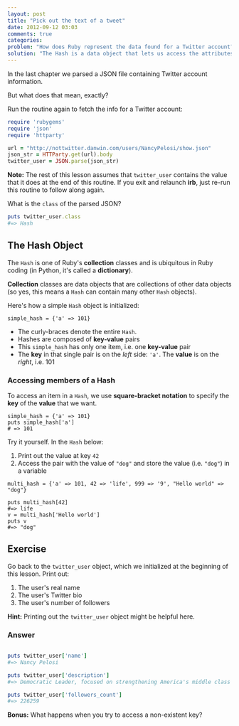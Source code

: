 ```yaml
---
layout: post
title: "Pick out the text of a tweet"
date: 2012-09-12 03:03
comments: true
categories: 
problem: "How does Ruby represent the data found for a Twitter account?"
solution: "The Hash is a data object that lets us access the attributes contained in the Twitter data."
---
```

 
In the last chapter we parsed a JSON file containing Twitter account information.

But what does that mean, exactly?

Run the routine again to fetch the info for a Twitter account:

``` ruby
require 'rubygems'
require 'json'
require 'httparty'

url = "http://nottwitter.danwin.com/users/NancyPelosi/show.json"
json_str = HTTParty.get(url).body
twitter_user = JSON.parse(json_str)
```

**Note:** The rest of this lesson assumes that `twitter_user` contains the value that it does at the end of this routine. If you exit and relaunch **irb**, just re-run this routine to follow along again.


What is the `class` of the parsed JSON?

``` ruby
puts twitter_user.class
#=> Hash
```

## The Hash Object

The `Hash` is one of Ruby's **collection** classes and is ubiquitous in Ruby coding (in Python, it's called a **dictionary**).

**Collection** classes are data objects that are collections of other data objects (so yes, this means a `Hash` can contain many other `Hash` objects). 

Here's how a simple `Hash` object is initialized:

```
simple_hash = {'a' => 101} 
```

* The curly-braces denote the entire `Hash`. 
* Hashes are composed of **key-value** pairs
* This `simple_hash` has only one item, i.e. one **key-value** pair
* The **key** in that single pair is on the *left* side: `'a'`. The **value** is on the *right*, i.e. 101




### Accessing members of a Hash

To access an item in a `Hash`, we use **square-bracket notation** to specify the **key** of the **value** that we want. 

```
simple_hash = {'a' => 101}
puts simple_hash['a']
# => 101
```

Try it yourself. In the `Hash` below:
1. Print out the value at key `42`
2. Access the pair with the value of `"dog"` and store the value (i.e. `"dog"`) in a variable

```
multi_hash = {'a' => 101, 42 => 'life', 999 => '9', "Hello world" => "dog"}

puts multi_hash[42]
#=> life
v = multi_hash['Hello world']
puts v
#=> "dog"
```



## Exercise

Go back to the `twitter_user` object, which we initialized at the beginning of this lesson. Print out:

1. The user's real name
2. The user's Twitter bio
3. The user's number of followers


**Hint:** Printing out the `twitter_user` object might be helpful here.


### Answer

``` ruby

puts twitter_user['name']
#=> Nancy Pelosi

puts twitter_user['description']
#=> Democratic Leader, focused on strengthening America's middle class and creating jobs; mother, grandmother, dark chocolate connoisseur.

puts twitter_user['followers_count']
#=> 226259

```

**Bonus:** What happens when you try to access a non-existent key?